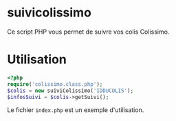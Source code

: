 suivicolissimo
==============

Ce script PHP vous permet de suivre vos colis Colissimo.

# Utilisation
```php
<?php
require('colissimo.class.php');
$colis = new suiviColissimo('IDDUCOLIS');
$infosSuivi = $colis->getSuivi();
```

Le fichier `index.php` est un exemple d'utilisation.
